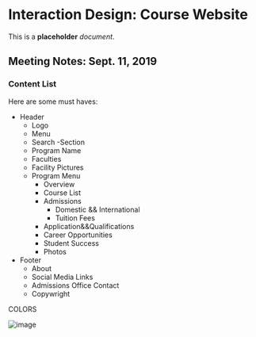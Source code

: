 # Interaction Design: Course Website

This is a **placeholder** _document_.

## Meeting Notes: Sept. 11, 2019

### Content List
Here are some must haves:

- Header
    - Logo
    - Menu
    - Search
-Section
    - Program Name
    - Faculties
    - Facility Pictures
    - Program Menu 
        - Overview
        - Course List 
        - Admissions 
            - Domestic && International
            - Tuition Fees
        - Application&&Qualifications 
        - Career Opportunities
        - Student Success
        - Photos
- Footer
    - About
    - Social Media Links
    - Admissions Office Contact
    - Copywright

COLORS

![image](https://user-images.githubusercontent.com/52459443/65473351-71828680-de45-11e9-8550-2bb19621e255.png)




